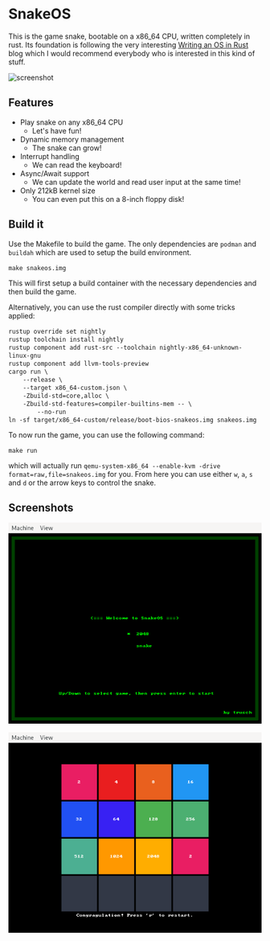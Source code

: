 # SnakeOS

This is the game snake, bootable on a x86_64 CPU, written completely in rust. Its foundation is following the very interesting [Writing an OS in Rust](https://os.phil-opp.com/) blog which I would recommend everybody who is interested in this kind of stuff.

![screenshot](./screenshots/screenshot.png)

## Features

* Play snake on any x86_64 CPU
    * Let's have fun!
* Dynamic memory management
    * The snake can grow!
* Interrupt handling
    * We can read the keyboard!
* Async/Await support
    * We can update the world and read user input at the same time!
* Only 212kB kernel size
    * You can even put this on a 8-inch floppy disk!

## Build it

Use the Makefile to build the game. 
The only dependencies are `podman` and `buildah` which are used to setup the build environment.

```
make snakeos.img
```

This will first setup a build container with the necessary dependencies and then build the game.

Alternatively, you can use the rust compiler directly with some tricks applied:

```
rustup override set nightly
rustup toolchain install nightly
rustup component add rust-src --toolchain nightly-x86_64-unknown-linux-gnu
rustup component add llvm-tools-preview
cargo run \
    --release \
    --target x86_64-custom.json \
    -Zbuild-std=core,alloc \
    -Zbuild-std-features=compiler-builtins-mem -- \
        --no-run
ln -sf target/x86_64-custom/release/boot-bios-snakeos.img snakeos.img
```

To now run the game, you can use the following command:

```
make run
```

which will actually run `qemu-system-x86_64 --enable-kvm -drive format=raw,file=snakeos.img` for you. From here you can use either `w`, `a`, `s` and `d` or the arrow keys to control the snake.


## Screenshots

![welcome](./screenshots/welcome.png)

![2048](./screenshots/2048.png)

